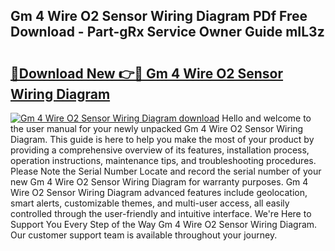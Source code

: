 ## Gm 4 Wire O2 Sensor Wiring Diagram PDf Free Download - Part-gRx Service Owner Guide mIL3z

# <h2><a href="http://dftwq33.blite.top/?on=Gm+4+Wire+O2+Sensor+Wiring+Diagram">🔗Download New 👉🔴 Gm 4 Wire O2 Sensor Wiring Diagram</a></h2>

[![Gm 4 Wire O2 Sensor Wiring Diagram download](https://i.imgur.com/lujVjoI.png)](http://dftwq33.blite.top/?on=Gm+4+Wire+O2+Sensor+Wiring+Diagram)
Hello and welcome to the user manual for your newly unpacked Gm 4 Wire O2 Sensor Wiring Diagram. This guide is here to help you make the most of your product by providing a comprehensive overview of its features, installation process, operation instructions, maintenance tips, and troubleshooting procedures. Please Note the Serial Number Locate and record the serial number of your new Gm 4 Wire O2 Sensor Wiring Diagram for warranty purposes. Gm 4 Wire O2 Sensor Wiring Diagram advanced features include geolocation, smart alerts, customizable themes, and multi-user access, all easily controlled through the user-friendly and intuitive interface. We're Here to Support You Every Step of the Way Gm 4 Wire O2 Sensor Wiring Diagram. Our customer support team is available throughout your journey.
